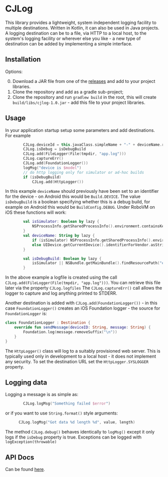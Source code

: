 CJLog
=====
This library provides a lightweight, system independent logging facility to multiple destinations.
Written in Kotlin, it can also be used in Java projects. A logging destination can be to a file, via HTTP to a local host,
to the system's logging facility or wherever else you like - a new type of destination can be added by implementing
a simple interface.

## Installation

Options: 

0. Download a JAR file from one of the [releases](https://github.com/clydebarrow/CJLog/releases) and add to your project libraries.
1. Clone the repository and add as a gradle sub-project;
2. Clone the repository and run `gradlew build` in the root, this will create `build/libs/cjlog-1.0.jar` - add this file to your project libraries.

## Usage

In your application startup setup some parameters and add destinations. For example
````kotlin
        CJLog.deviceId = this.javaClass.simpleName + "-" + deviceName.replace(' ', '_')
        CJLog.isDebug = isDebugBuild
        CJLog.add(FileLogger(File(tmpdir, "app.log")))
        CJLog.captureErr()
        CJLog.add(FoundationLogger())
        logMsg("device is $model")
        // do http logging only for simulator or ad-hoc builds
        if (isDebugBuild)
            CJLog.add(HttpLogger())
````

In this example `deviceName` should previously have been set to an identifier for the device - on Android this
would be `Build.DEVICE`. The value `isDebugBuild` is a boolean
specifying whether this is a debug build, for example on Android this would be `BuildConfig.DEBUG`. Under RoboVM on iOS
these functions will work:

````kotlin
        val isSimulator: Boolean by lazy {
            NSProcessInfo.getSharedProcessInfo().environment.containsKey("SIMULATOR_DEVICE_NAME")
        }
        val deviceName: String by lazy {
            if (isSimulator) NSProcessInfo.getSharedProcessInfo().environment["SIMULATOR_DEVICE_NAME"].toString()
            else UIDevice.getCurrentDevice().identifierForVendor.asString().takeLast(8)
        }

        val isDebugBuild: Boolean by lazy {
            isSimulator || NSBundle.getMainBundle().findResourcePath("embedded", "mobileprovision") != null
        }
````

In the above example a logfile is created using the call `CJLog.add(FileLogger(File(tmpdir, "app.log")))`. You can retrieve
this file later via the property `CJLog.logfiles`
The `CJLog.captureErr()` call allows the logger to capture and log anything printed to STDERR.

Another destination is added with `CJLog.add(FoundationLogger())` - in this case `FoundationLogger()` creates an iOS
Foundation logger - the source for `FoundationLogger` is:
````kotlin
class FoundationLogger : Destination {
    override fun sendMessage(deviceID: String, message: String) {
        Foundation.log(message.removeSuffix("\n"))
    }
}
````

The `HttpLogger()` class will log to a suitably provisioned web server. This is typically used only in development to a local
host - it does not implement any security. To set the destination URL set the `HttpLogger.SYSLOGGER` property.

## Logging data

Logging a message is as simple as:
````kotlin
        CJLog.logMsg("Something failed $error")
````
or if you want to use `String.format()` style arguments:
````kotlin
      CJLog.logMsg("Got data %d length %d", value, length)
````
The method `CJLog.debug()` behaves identically to `logMsg()` except it only logs if the `isDebug` property is true.
Exceptions can be logged with `logException(throwable)`

## API Docs

Can be found [here](https://clydebarrow.github.io/CJLog/cjlog/). 
